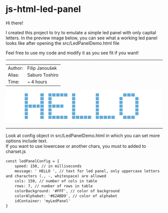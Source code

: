 # js-html-led-panel

Hi there! 

I created this project to try to emulate a simple led panel with only capital letters. In the preview image below, you can see what a working led panel looks like after opening the src/LedPanelDemo.html file<br>

Feel free to use my code and modify it as you see fit if you want!

---

|||
|-|-|
| Author: | Filip Janoušek |
| Alias: | Saburo Toshiro |
| Time: | ~ 4 hours |

![preview](preview.png)


---
Look at config object in src/LedPanelDemo.html in which you can set more options include text. <br>
If you want to use lowercase or another chars, you must to added to charset.js
```
const ledPanelConfig = {
    speed: 150, // in milliseconds
    message: ' HELLO ', // text for led panel, only uppercase letters and characters (., -, whitespace) are allowed
    cols: 150, // number of cols in table
    rows: 7, // number of rows in table
    colorBackground: '#FFF', // color of background
    colorAlphabet: '#62ABD9', // color of alphabet
    idContainer: 'myLedPanel' 
}
```